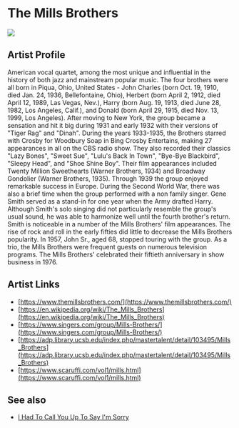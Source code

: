 # The Mills Brothers

![](../../asssets/artists/The_Mills_Brothers.png)

## Artist Profile

American vocal quartet, among the most unique and influential in the history of both jazz and mainstream popular music.
The four brothers were all born in Piqua, Ohio, United States - John Charles (born Oct. 19, 1910, died Jan. 24, 1936, Bellefontaine, Ohio), Herbert (born April 2, 1912, died April 12, 1989, Las Vegas, Nev.), Harry (born Aug. 19, 1913, died June 28, 1982, Los Angeles, Calif.), and Donald (born April 29, 1915, died Nov. 13, 1999, Los Angeles).
After moving to New York, the group became a sensation and hit it big during 1931 and early 1932 with their versions of "Tiger Rag" and "Dinah".
During the years 1933-1935, the Brothers starred with Crosby for Woodbury Soap in Bing Crosby Entertains, making 27 appearances in all on the CBS radio show. They also recorded their classics "Lazy Bones", "Sweet Sue", "Lulu's Back In Town", "Bye-Bye Blackbird", "Sleepy Head", and "Shoe Shine Boy". Their film appearances included Twenty Million Sweethearts (Warner Brothers, 1934) and Broadway Gondolier (Warner Brothers, 1935).
Through 1939 the group enjoyed remarkable success in Europe. During the Second World War, there was also a brief time when the group performed with a non family singer. Gene Smith served as a stand-in for one year when the Army drafted Harry. Although Smith's solo singing did not particularly resemble the group's usual sound, he was able to harmonize well until the fourth brother's return. Smith is noticeable in a number of the Mills Brothers' film appearances.
The rise of rock and roll in the early fifties did little to decrease the Mills Brothers popularity. In 1957, John Sr., aged 68, stopped touring with the group. As a trio, the Mills Brothers were frequent guests on numerous television programs. The Mills Brothers' celebrated their fiftieth anniversary in show business in 1976.

## Artist Links

- [https://www.themillsbrothers.com/](https://www.themillsbrothers.com/)
- [https://en.wikipedia.org/wiki/The_Mills_Brothers](https://en.wikipedia.org/wiki/The_Mills_Brothers)
- [https://www.singers.com/group/Mills-Brothers/](https://www.singers.com/group/Mills-Brothers/)
- [https://adp.library.ucsb.edu/index.php/mastertalent/detail/103495/Mills_Brothers](https://adp.library.ucsb.edu/index.php/mastertalent/detail/103495/Mills_Brothers)
- [https://www.scaruffi.com/vol1/mills.html](https://www.scaruffi.com/vol1/mills.html)


## See also

- [I Had To Call You Up To Say I'm Sorry](The_Mills_Brothers-I_Had_To_Call_You_Up_To_Say_Im_Sorry.md)
